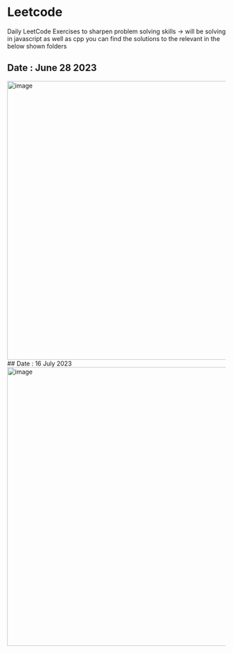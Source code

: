 # Leetcode
Daily LeetCode Exercises to sharpen problem solving skills -> will be solving in javascript as well as cpp you can find the solutions to the relevant in the below shown folders
## Date : June 28 2023
<img width="642" alt="image" src="https://github.com/hady68/Leetcode/assets/64458111/e75974fc-5e7d-40b6-8453-962707ed9b0c">
## Date : 16 July 2023
<img width="642" alt="image" src="https://github.com/hady68/Leetcode/assets/64458111/7b77295f-33fe-4c68-9f02-e9dbc351ff83">
